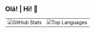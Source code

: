 ## Olá! | Hi! 👋

<!--
**Disklo/Disklo** is a ✨ _special_ ✨ repository because its `README.md` (this file) appears on your GitHub profile.

Here are some ideas to get you started:

- 🔭 I’m currently working on ...
- 🌱 I’m currently learning ...
- 👯 I’m looking to collaborate on ...
- 🤔 I’m looking for help with ...
- 💬 Ask me about ...
- 📫 How to reach me: ...
- 😄 Pronouns: ...
- ⚡ Fun fact: ...
-->

<table>
  <tr>
    <td>
      <!-- GitHub Stats -->
      <img src="https://github-readme-stats.vercel.app/api?username=Disklo&show_icons=true&theme=dark" alt="GitHub Stats">
    </td>
    <td>
      <!-- Top Languages -->
      <img src="https://github-readme-stats.vercel.app/api/top-langs/?username=Disklo&layout=compact&theme=dark" alt="Top Languages">
    </td>
  </tr>
</table>
